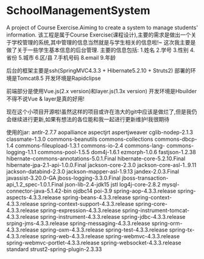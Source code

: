 # SchoolManagementSystem
A project of  Course Exercise.Aiming to create a system to manage students' information.
该工程是属于Course Exercise(课程设计),主要的需求是做出一个关于学校管理的系统,其中管理的信息当然就是与学生相关的信息啦!~
这次我主要是做了关于一些学生基本信息的后台管理.
主要的信息包括:
1.姓名
2.学号
3.性别
4.省份
5.城市
6.区/县
7.手机号码
8.email
9.年龄

后台的框架主要是ssh(SpringMVC4.3.3 + Hibernate5.2.10 + Struts2)
部署的环境是Tomcat8.5
开发环境是Rapidclipse

前端部分是使用Vue.js(2.x version)和layer.js(1.3x version)
开发环境是Hbuilder
不得不说Vue & layer是真的好用!

现在这个小项目开源啦!虽然这样的项目或许在浩大的git中应该是做烂了,但是我仍会继续进行更新,如果有想法的各位能和我一起进行更新维护!我很期待

使用的jar:
antlr-2.7.7
aopalliance
aspectjrt
aspertjweaver
cglib-nodep-2.1.3
classmate-1.3.0
commons-beanutils
commons-collections
commons-dbcp-1.4
commons-fileupload-1.3.1
commons-io-2.4
commons-lang-
commons-logging-1.1.1
commons-pool-1.5.5
dom4j-1.6.1
ezmorph-1.0.6
fastjson-1.2.38
hibernate-commons-annotations-5.0.1.Final
hibernate-core-5.2.10.Final
hibernate-jpa-2.1-api-1.0.0.Final
jackson-core-2.3.0
jackson-core-asl-1..9.11
jackson-databind-2.3.0
jackson-mapper-asl-1.9.13
jandex-2.0.3.Final
javassist-3.20.0-GA
jboss-logging-3.3.0.Final
jboss-transaction-api_1.2_spec-1.0.1.Final
json-lib-2.4-jdk15
jstl
log4j-core-2.8.2
mysql-connector-java-5.1.42-bin
ojdbc14
poi-3.9
spring-aop-4.3.3.release
spring-aspects-4.3.3.release
spring-beans-4.3.3.release
spring-context-4.3.3.release
spring-context-support-4.3.3.release
spring-core-4.3.3.release
spring-expression-4.3.3.release
spring-instrument-tomcat-4.3.3.release
spring-instrument-4.3.3.release
spring-jdbc-4.3.3.release
srping-jms-4.3.3.release
spring-messaging-4.3.3.release
spring-orm-4.3.3.release
spring-oxm-4.3.3.release
spring-test-4.3.3.release
spring-tx-4.3.3.release
spring-web-4.3.3.release
spring-webmvc-4.3.3.release
spring-webmvc-portlet-4.3.3.release
spring-websocket-4.3.3.release
standard
strust2-spring-plugin-2.3.33
